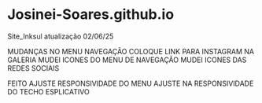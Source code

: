 # Josinei-Soares.github.io
Site_Inksul atualização 02/06/25

MUDANÇAS NO MENU NAVEGAÇÃO 
COLOQUE LINK PARA INSTAGRAM NA GALERIA
MUDEI ICONES DO MENU DE NAVEGAÇÃO
MUDEI ICONES DAS REDES SOCIAIS

FEITO AJUSTE RESPONSIVIDADE DO MENU
AJUSTE NA RESPONSIVIDADE DO TECHO ESPLICATIVO
